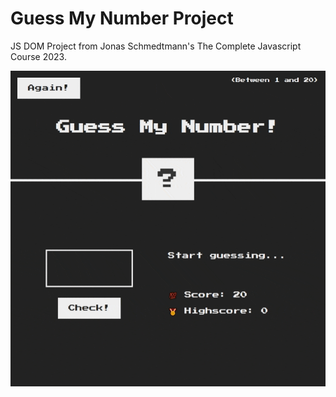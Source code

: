 # Guess My Number Project


JS DOM Project from Jonas Schmedtmann's The Complete Javascript Course 2023.




![Alt Text](https://github.com/Muratozbk/Guess-My-Number/blob/master/guessNumberDemo.gif)

